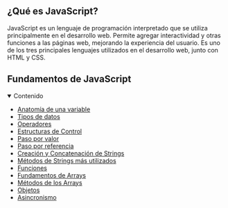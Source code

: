 
## ¿Qué es JavaScript?

JavaScript es un lenguaje de programación interpretado que se utiliza principalmente en el desarrollo web. Permite agregar interactividad y otras funciones a las páginas web, mejorando la experiencia del usuario. Es uno de los tres principales lenguajes utilizados en el desarrollo web, junto con HTML y CSS.

## Fundamentos de JavaScript

<details open>
<summary>Contenido</summary>

- [Anatomía de una variable](./Contenido/variable.md)
- [Tipos de datos](./Contenido/tipoDatos.md)
- [Operadores](./Contenido/operadores.md)
- [Estructuras de Control](./Contenido/estructuraControl.md)
- [Paso por valor](./Contenido/pasoValor.md)
- [Paso por referencia](./Contenido/pasoReferencia.md)
- [Creación y Concatenación de Strings](./Contenido/creacionStrings.md)
- [Métodos de Strings más utilizados](./Contenido/metodosStrings.md)
- [Funciones](./Contenido/funciones.md)
- [Fundamentos de Arrays](./Contenido/arrays.md)
- [Métodos de los Arrays](./Contenido/metodosArrays.md)
- [Objetos](./Contenido/objetos.md)
- [Asincronismo](./Contenido/asincronismo.md)

</details>
